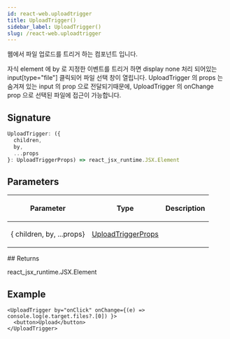 ```yaml
---
id: react-web.uploadtrigger
title: UploadTrigger()
sidebar_label: UploadTrigger()
slug: /react-web.uploadtrigger
---
```






웹에서 파일 업로드를 트리거 하는 컴포넌트 입니다.

자식 element 에 by 로 지정한 이벤트를 트리거 하면 display none 처리 되어있는 input[type="file"] 클릭되어 파일 선택 창이 열립니다. UploadTrigger 의 props 는 숨겨져 있는 input 의 prop 으로 전달되기때문에, UploadTrigger 의 onChange prop 으로 선택된 파일에 접근이 가능합니다.

## Signature

```typescript
UploadTrigger: ({
  children,
  by,
  ...props
}: UploadTriggerProps) => react_jsx_runtime.JSX.Element
```

## Parameters

<table><thead><tr><th>

Parameter


</th><th>

Type


</th><th>

Description


</th></tr></thead>
<tbody><tr><td>

\{ children, by, ...props\}


</td><td>

[UploadTriggerProps](./react-web.uploadtriggerprops)


</td><td>


</td></tr>
</tbody></table>
## Returns

react_jsx_runtime.JSX.Element

## Example


```tsx
<UploadTrigger by="onClick" onChange={(e) => console.log(e.target.files?.[0]) }>
  <button>Upload</button>
</UploadTrigger>
```


